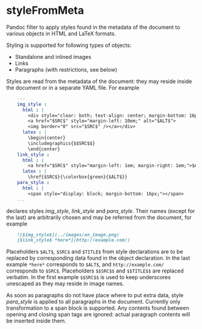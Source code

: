 styleFromMeta
=============

Pandoc filter to apply styles found in the metadata of the document to various
objects in HTML and LaTeX formats.

Styling is supported for following types of objects:

- Standalone and inlined images
- Links
- Paragraphs (with restrictions, see below)

Styles are read from the metadata of the document: they may reside inside the
document or in a separate YAML file. For example

```yaml
    ---
    img_style :
      html : |
        <div style="clear: both; text-align: center; margin-bottom: 16px">
        <a href="$SRC$" style="margin-left: 10em;" alt="$ALT$">
        <img border="0" src="$SRC$" /></a></div>
      latex : |
        \begin{center}
        \includegraphics{$$SRC$$}
        \end{center}
    link_style :
      html : |
        <a href="$SRC$" style="margin-left: 1em; margin-right: 1em;">$ALT$</a>
      latex : |
        \href{$SRC$}{\colorbox{green}{$ALT$}}
    para_style :
      html : |
        <span style="display: block; margin-bottom: 16px;"></span>
    ...
```

declares styles *img\_style*, *link\_style* and *para\_style*. Their names
(except for the last) are arbitrarily chosen and may be referred from the
document, for example

```markdown
    ![$img_style$](../images/an_image.png)
    [$link_style$ *here*](http://example.com/)
```

Placeholders `$ALT$`, `$SRC$` and `$TITLE$` from style declarations are to be
replaced by corresponding data found in the object declaration. In the last
example `*here*` corresponds to `$ALT$`, and `http://example.com/` corresponds
to `$SRC$`. Placeholders `$$SRC$$` and `$$TITLE$$` are replaced verbatim. In the
first example `$$SRC$$` is used to keep underscores unescaped as they may reside
in image names.

As soon as paragraphs do not have place where to put extra data, style
*para\_style* is applied to all paragraphs in the document. Currently only
transformation to a span block is supported. Any contents found between opening
and closing span tags are ignored: actual paragraph contents will be inserted
inside them.

